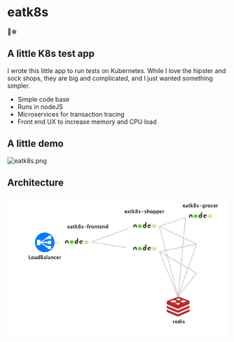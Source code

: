 # eatk8s

🍏☸

## A little K8s test app

I wrote this little app to run tests on Kubernetes. While I love the hipster and sock shops, they are big and complicated, and I just wanted something simpler.

- Simple code base
- Runs in nodeJS
- Microservices for transaction tracing
- Front end UX to increase memory and CPU load

## A little demo

![eatk8s.png](eatk8s.png)

## Architecture

![eatk8s-arch.png](eatk8s-arch.png)
